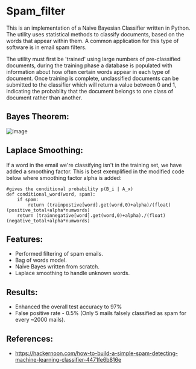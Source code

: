# Spam_filter
This is an implementation of a Naive Bayesian Classifier written in Python. The utility uses statistical methods to classify documents, based on the words that appear within them. A common application for this type of software is in email spam filters.

The utility must first be 'trained' using large numbers of pre-classified documents, during the training phase a database is populated with information about how often certain words appear in each type of document. Once training is complete, unclassified documents can be submitted to the classifier which will return a value between 0 and 1, indicating the probablity that the document belongs to one class of document rather than another.

## Bayes Theorem:
![image](https://user-images.githubusercontent.com/32382556/36624422-c5967612-18c3-11e8-99a5-1566e536fe7d.png)

## Laplace Smoothing:
If a word in the email we're classifying isn't in the training set, we have added a smoothing factor. This is best exemplified in the modified code below where smoothing factor alpha is added:

```
#gives the conditional probability p(B_i | A_x)
def conditional_word(word, spam):
    if spam:
        return (trainpostive[word].get(word,0)+alpha)/(float)(positive_total+alpha*numwords)
    return (trainnegative[word].get(word,0)+alpha)./(float)(negative_total+alpha*numwords)
```
## Features:
- Performed filtering of spam emails.
- Bag of words model.
- Naive Bayes written from scratch.
- Laplace smoothing to handle unknown words.

## Results:
- Enhanced the overall test accuracy to 97%
- False positive rate - 0.5% (Only 5 mails falsely classified as spam for every ~2000 mails).

## References:
- https://hackernoon.com/how-to-build-a-simple-spam-detecting-machine-learning-classifier-4471fe6b816e
